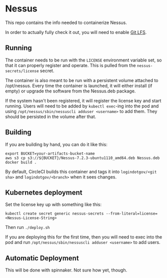 # Nessus

This repo contains the info needed to containerize Nessus.

In order to actually fully check it out, you will need to enable [Git LFS](https://git-lfs.github.com/).

## Running

The container needs to be run with the `LICENSE` environment variable set, so that
it can properly register and operate.  This is pulled from the `nessus-secrets/license` secret.

The container is also meant to be run with a persistent volume attached to /opt/nessus.
Every time the container is launched, it will either install (if empty) or upgrade
the software from the Nessus.deb package.

If the system hasn't been registered, it will register the license key
and start running.  Users will need to be added by `kubectl exec`-ing into the pod and using
`/opt/nessus/sbin/nessuscli adduser <username>` to add them.  They should be persisted in the volume
after that.

## Building

If you are building by hand, you can do it like this:
```
export BUCKET=your-artifacts-bucket-name
aws s3 cp s3://${BUCKET}/Nessus-7.2.3-ubuntu1110_amd64.deb Nessus.deb
docker build .
```

By default, CircleCI builds this container and tags it into `logindotgov/<git sha>`
and `logindotgov/<branch>` when it sees changes.

## Kubernetes deployment

Set the license key up with something like this:
```
kubectl create secret generic nessus-secrets --from-literal=license=<Nessus-License-String>
```

Then run `./deploy.sh`

If you are deploying this for the first time, then you will need to exec into the pod and
run `/opt/nessus/sbin/nessuscli adduser <username>` to add users.

## Automatic Deployment

This will be done with spinnaker.  Not sure how yet, though.
